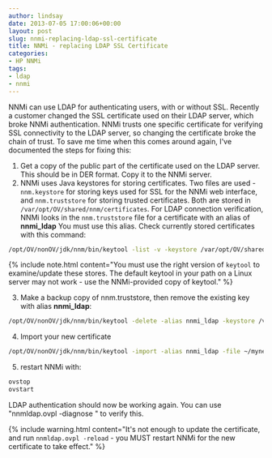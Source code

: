 ```yaml
---
author: lindsay
date: 2013-07-05 17:00:06+00:00
layout: post
slug: nnmi-replacing-ldap-ssl-certificate
title: NNMi - replacing LDAP SSL Certificate
categories:
- HP NNMi
tags:
- ldap
- nnmi
---
```


NNMi can use LDAP for authenticating users, with or without SSL. Recently a customer changed the SSL certificate used on their LDAP server, which broke NNMi authentication. NNMi trusts one specific certificate for verifying SSL connectivity to the LDAP server, so changing the certificate broke the chain of trust. To save me time when this comes around again, I've documented the steps for fixing this:

1. Get a copy of the public part of the certificate used on the LDAP server. This should be in DER format. Copy it to the NNMi server.
2. NNMi uses Java keystores for storing certificates. Two files are used - `nnm.keystore` for storing keys used for SSL for the NNMi web interface, and `nnm.truststore` for storing trusted certificates. Both are stored in `/var/opt/OV/shared/nnm/certificates`. For LDAP connection verification, NNMi looks in the `nnm.truststore` file for a certificate with an alias of **nnmi_ldap** You must use this alias. Check currently stored certificates with this command:

```bash
/opt/OV/nonOV/jdk/nnm/bin/keytool -list -v -keystore /var/opt/OV/shared/nnm/certificates/nnm.truststore -storepass ovpass
```

{% include note.html content="You must use the right version of `keytool` to examine/update these stores. The default keytool in your path on a Linux server may not work - use the NNMi-provided copy of keytool." %}

3. Make a backup copy of nnm.truststore, then remove the existing key with alias **nnmi_ldap**:

```bash
/opt/OV/nonOV/jdk/nnm/bin/keytool -delete -alias nnmi_ldap -keystore /var/opt/OV/shared/nnm/certificates/nnm.truststore -storepass ovpass
```

4. Import your new certificate

```bash
/opt/OV/nonOV/jdk/nnm/bin/keytool -import -alias nnmi_ldap -file ~/mynewcert.crt -keystore /var/opt/OV/shared/nnm/certificates/nnm.truststore -storepass ovpass
```

5. restart NNMi with:

```bash
ovstop
ovstart
```

LDAP authentication should now be working again. You can use "nnmldap.ovpl -diagnose <username>" to verify this.

{% include warning.html content="It's not enough to update the certificate, and run `nnmldap.ovpl -reload` - you MUST restart NNMi for the new certificate to take effect." %}

